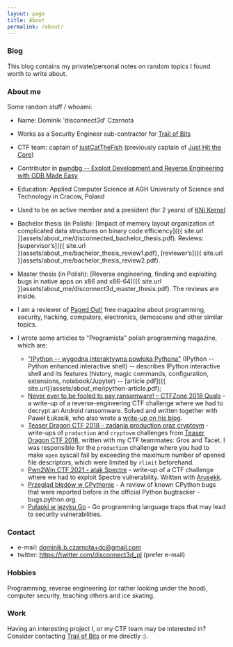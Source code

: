 ```yaml
---
layout: page
title: About
permalink: /about/
---
```


### Blog

This blog contains my private/personal notes on random topics I found worth to write about.

### About me

Some random stuff / whoami:

* Name: Dominik 'disconnect3d' Czarnota

* Works as a Security Engineer sub-contractor for [Trail of Bits](https://www.trailofbits.com/)

* CTF team: captain of [justCatTheFish](https://ctftime.org/team/33893) (previously captain of [Just Hit the Core](https://ctftime.org/team/13830))

* Contributor in [pwndbg -- Exploit Development and Reverse Engineering with GDB Made Easy](https://github.com/pwndbg/pwndbg)

* Education: Applied Computer Science at AGH University of Science and Technology in Cracow, Poland

* Used to be an active member and a president (for 2 years) of [KNI Kernel](http://kernel.fis.agh.edu.pl/)

* Bachelor thesis (in Polish): [Impact of memory layout organization of complicated data structures on binary code efficiency]({{ site.url }}assets/about_me/disconnected_bachelor_thesis.pdf). Reviews: [supervisor’s]({{ site.url }}assets/about_me/bachelor_thesis_review1.pdf), [reviewer’s]({{ site.url }}assets/about_me/bachelor_thesis_review2.pdf).

* Master thesis (in Polish): [Reverse engineering, finding and exploiting bugs in native apps on x86 and x86-64]({{ site.url }}assets/about_me/disconnect3d_master_thesis.pdf). The reviews are inside.

* I am a reviewer of [Paged Out!](https://pagedout.institute/) free magazine about programming, security, hacking, computers, electronics, demoscene and other similar topics.

* I wrote some articles to "Programista" polish programming magazine, which are:
  * ["IPython -- wygodna interaktywna powłoka Pythona"](https://programistamag.pl/ipython-wygodna-interaktywna-powloka-pythona/) (IPython -- Python enhanced interactive shell) -- describes IPython interactive shell and its features (history, magic commands, configuration, extensions, notebook/Jupyter) -- [article pdf]({{ site.url}}assets/about_me/ipython-article.pdf);
  * [Never ever to be fooled to pay ransomware! – CTFZone 2018 Quals](https://programistamag.pl/programista-7-2018-74/) - a write-up of a reverse-engineering CTF challenge where we had to decrypt an Android ransomware. Solved and written together with Paweł Łukasik, who also wrote a [write-up on his blog](https://ctfs.ghost.io/never-ever-be-fooled-to-pay-ransomware-ctfzone2018/).
  * [Teaser Dragon CTF 2018 - zadania production oraz cryptovm](https://programistamag.pl/programista-8-2018-75/) - write-ups of `production` and `cryptovm` challenges from [Teaser Dragon CTF 2018](https://ctftime.org/event/648), written with my CTF teammates: Gros and Tacet. I was responsible for the `production` challenge where you had to make `open` syscall fail by exceeding the maximum number of opened file descriptors, which were limited by `rlimit` beforehand.
  * [Pwn2Win CTF 2021 - atak Spectre](https://programistamag.pl/programista-3-2021-97/#:~:text=Pwn2Win%20CTF%202021%20%E2%80%93%20atak%20Spectre) - write-up of a CTF challenge where we had to exploit Spectre vulnerability. Written with [Arusekk](https://github.com/Arusekk).
  * [Przegląd błędów w CPythonie](https://szukaj.programistamag.pl/uuid/8202ea027c6b7810f4b62ec56f088cb478a53e9f) - A review of known CPython bugs that were reported before in the official Python bugtracker - bugs.python.org.
  * [Pułapki w języku Go](https://szukaj.programistamag.pl/uuid/34796811fe73d50f4615a76ba993dba1c1ae383b) - Go programming language traps that may lead to security vulnerabilities.

### Contact

* e-mail: dominik.b.czarnota+dc@gmail.com
* twitter: https://twitter.com/disconnect3d_pl (prefer e-mail)

### Hobbies

Programming, reverse engineering (or rather looking under the hood), computer security, teaching others and ice skating.

### Work

Having an interesting project I, or my CTF team may be interested in? Consider contacting [Trail of Bits](https://www.trailofbits.com/contact/) or me directly :).
